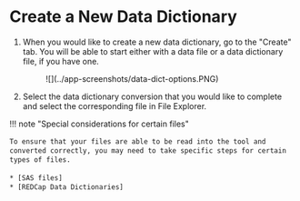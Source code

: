 # Create a New Data Dictionary

1. When you would like to create a new data dictionary, go to the "Create" tab. You will be able to start either with a data file or a data dictionary file, if you have one.
    <figure markdown>
        ![](../app-screenshots/data-dict-options.PNG)
        <figcaption></figcaption>
    </figure>  

2. Select the data dictionary conversion that you would like to complete and select the corresponding file in File Explorer.

!!! note "Special considerations for certain files"

    To ensure that your files are able to be read into the tool and converted correctly, you may need to take specific steps for certain types of files.

    * [SAS files]
    * [REDCap Data Dictionaries]